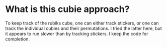 # What is this cubie approach?

To keep track of the rubiks cube, one can either track stickers, or one can track the individual cubies and their permutations.
I tried the latter here, but it appears to run slower than by tracking stickers. I keep the code for completion.
